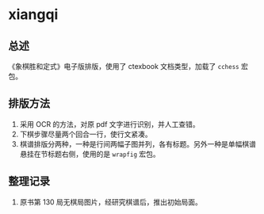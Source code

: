 # xiangqi
## 总述

《象棋胜和定式》电子版排版，使用了 ctexbook 文档类型，加载了 `cchess` 宏包。

## 排版方法

1. 采用 OCR 的方法，对原 pdf 文字进行识别，并人工查错。
2. 下棋步骤尽量两个回合一行，使行文紧凑。
3. 棋谱排版分两种，一种是行间两幅子图并列，各有标题。另外一种是单幅棋谱悬挂在节标题右侧，使用的是 `wrapfig` 宏包。

## 整理记录

1. 原书第 130 局无棋局图片，经研究棋谱后，推出初始局面。